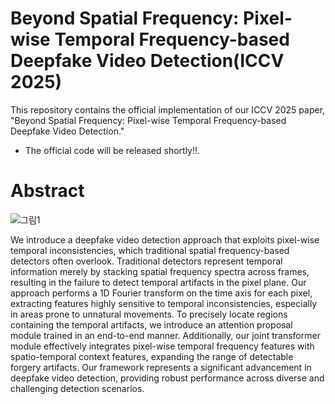 # Beyond Spatial Frequency: Pixel-wise Temporal Frequency-based Deepfake Video Detection(ICCV 2025)
This repository contains the official implementation of our ICCV 2025 paper,
"Beyond Spatial Frequency: Pixel-wise Temporal Frequency-based Deepfake Video Detection."

- The official code will be released shortly!!.



# Abstract
![그림1](https://github.com/user-attachments/assets/47093264-f235-4197-ac85-76f9c14653e3)

We introduce a deepfake video detection approach that exploits pixel-wise temporal inconsistencies, which traditional spatial frequency-based detectors often overlook. Traditional detectors represent temporal information merely by stacking spatial frequency spectra across frames, resulting in the failure to detect temporal artifacts in the pixel plane. Our approach performs a 1D Fourier transform on the time axis for each pixel, extracting features highly sensitive to temporal inconsistencies, especially in areas prone to unnatural movements. To precisely locate regions containing the temporal artifacts, we introduce an attention proposal module trained in an end-to-end manner. Additionally, our joint transformer module effectively integrates pixel-wise temporal frequency features with spatio-temporal context features, expanding the range of detectable forgery artifacts. Our framework represents a significant advancement in deepfake video detection, providing robust performance across diverse and challenging detection scenarios.

